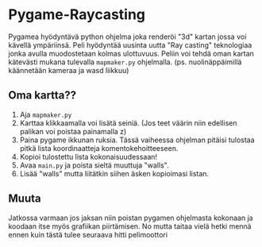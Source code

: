 # Pygame-Raycasting
Pygamea hyödyntävä python ohjelma joka renderöi "3d" kartan jossa voi kävellä ympäriinsä. Peli hyödyntää uusinta uutta "Ray casting" teknologiaa jonka avulla muodostetaan kolmas ulottuvuus.
Peliin voi tehdä oman kartan kätevästi mukana tulevalla ```mapmaker.py``` ohjelmalla. (ps. nuolinäppäimillä käännetään kameraa ja wasd liikkuu)

## Oma kartta??
1. Aja ```mapmaker.py```
2. Karttaa klikkaamalla voi lisätä seiniä. (Jos teet väärin niin edellisen palikan voi poistaa painamalla z)
3. Paina pygame ikkunan ruksia. Tässä vaiheessa ohjelman pitäisi tulostaa pitkä lista koordinaatteja komentokehoitteeseen.
4. Kopioi tulostettu lista kokonaisuudessaan!
5. Avaa ```main.py``` ja poista sieltä muuttuja "walls".
6. Lisää "walls" mutta liitätkin siihen äsken kopioimasi listan.

## Muuta
Jatkossa varmaan jos jaksan niin poistan pygamen ohjelmasta kokonaan ja koodaan itse myös grafiikan piirtämisen. 
No mutta taitaa vielä hetki mennä ennen kuin tästä tulee seuraava hitti pelimoottori
